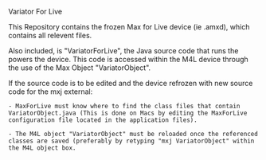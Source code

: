 Variator For Live

This Repository contains the frozen Max for Live device (ie .amxd), which contains all relevent files.  

Also included, is "VariatorForLive", the Java source code that runs the powers the device.  This code is accessed within the M4L device through the use of the Max Object "VariatorObject".  

If the source code is to be edited and the device refrozen with new source code for the mxj external:

    - MaxForLive must know where to find the class files that contain VariatorObject.java (This is done on Macs by editing the MaxForLive configuration file located in the application files).

    - The M4L object "VariatorObject" must be reloaded once the referenced classes are saved (preferably by retyping "mxj VariatorObject" within the M4L object box.

